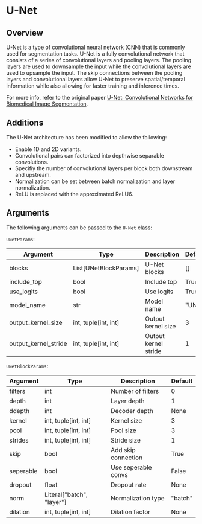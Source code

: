 # U-Net

## <span class="sk-h2-span">Overview</span>

U-Net is a type of convolutional neural network (CNN) that is commonly used for segmentation tasks. U-Net is a fully convolutional network that consists of a series of convolutional layers and pooling layers. The pooling layers are used to downsample the input while the convolutional layers are used to upsample the input. The skip connections between the pooling layers and convolutional layers allow U-Net to preserve spatial/temporal information while also allowing for faster training and inference times.

For more info, refer to the original paper [U-Net: Convolutional Networks for Biomedical Image Segmentation](https://doi.org/10.1007/978-3-319-24574-4_28).

## <span class="sk-h2-span">Additions</span>

The U-Net architecture has been modified to allow the following:

* Enable 1D and 2D variants.
* Convolutional pairs can factorized into depthwise separable convolutions.
* Specifiy the number of convolutional layers per block both downstream and upstream.
* Normalization can be set between batch normalization and layer normalization.
* ReLU is replaced with the approximated ReLU6.



## <span class="sk-h2-span">Arguments</span>

The following arguments can be passed to the `U-Net` class:

`UNetParams`:

| Argument | Type | Description | Default |
| --- | --- | --- | --- |
| blocks | List[UNetBlockParams] | U-Net blocks | [] |
| include_top | bool | Include top | True |
| use_logits | bool | Use logits | True |
| model_name | str | Model name | "UNet" |
| output_kernel_size | int, tuple[int, int] | Output kernel size | 3 |
| output_kernel_stride | int, tuple[int, int] | Output kernel stride | 1 |

`UNetBlockParams`:

| Argument | Type | Description | Default |
| --- | --- | --- | --- |
| filters | int | Number of filters | 0 |
| depth | int | Layer depth | 1 |
| ddepth | int | Decoder depth | None |
| kernel | int, tuple[int, int] | Kernel size | 3 |
| pool | int, tuple[int, int] | Pool size | 3 |
| strides | int, tuple[int, int] | Stride size | 1 |
| skip | bool | Add skip connection | True |
| seperable | bool | Use seperable convs | False |
| dropout | float | Dropout rate | None |
| norm | Literal["batch", "layer"] | Normalization type | "batch" |
| dilation | int, tuple[int, int] | Dilation factor | None |

